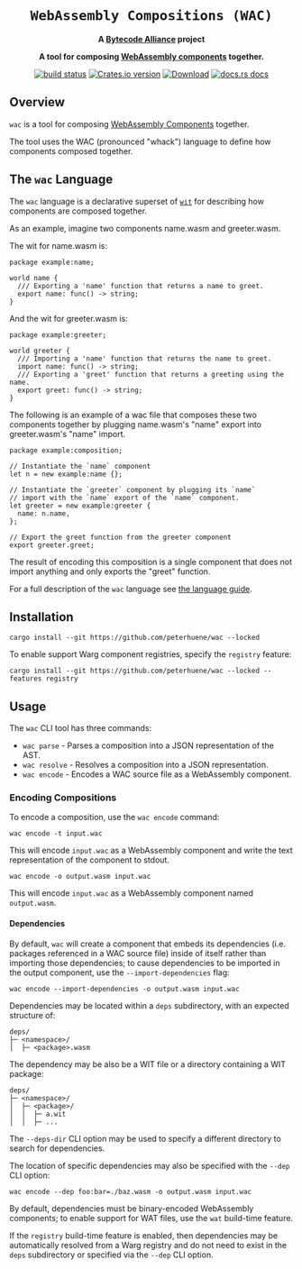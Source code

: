 <div align="center">
  <h1><code>WebAssembly Compositions (WAC)</code></h1>

<strong>A <a href="https://bytecodealliance.org/">Bytecode Alliance</a> project</strong>

  <p>
    <strong>A tool for composing <a href="https://github.com/WebAssembly/component-model/">WebAssembly components</a> together.</strong>
  </p>

  <p>
    <a href="https://github.com/bytecodealliance/wasm-tools/actions?query=workflow%3ACI"><img src="https://github.com/bytecodealliance/wasm-tools/workflows/CI/badge.svg" alt="build status" /></a>
    <a href="https://crates.io/crates/wasm-tools"><img src="https://img.shields.io/crates/v/wac-cli.svg?style=flat-square" alt="Crates.io version" /></a>
    <a href="https://crates.io/crates/wac-cli"><img src="https://img.shields.io/crates/d/wac-cli.svg?style=flat-square" alt="Download" /></a>
    <a href="https://docs.rs/wac-cli/"><img src="https://img.shields.io/badge/docs-latest-blue.svg?style=flat-square" alt="docs.rs docs" /></a>
  </p>
</div>

## Overview

`wac` is a tool for composing [WebAssembly Components](https://github.com/WebAssembly/component-model)
together.

The tool uses the WAC (pronounced "whack") language to define how components
composed together.

## The `wac` Language

The `wac` language is a declarative superset of [`wit`](https://component-model.bytecodealliance.org/design/wit.html) 
for describing how components are composed together.

As an example, imagine two components name.wasm and greeter.wasm.

The wit for name.wasm is:

```wit
package example:name;

world name {
  /// Exporting a 'name' function that returns a name to greet.
  export name: func() -> string;
}
```

And the wit for greeter.wasm is:

```wit
package example:greeter;

world greeter {
  /// Importing a 'name' function that returns the name to greet.
  import name: func() -> string;
  /// Exporting a 'greet' function that returns a greeting using the name.
  export greet: func() -> string;
}
```

The following is an example of a wac file that composes these two components together 
by plugging name.wasm's "name" export into greeter.wasm's "name" import.

```wac
package example:composition;

// Instantiate the `name` component
let n = new example:name {};

// Instantiate the `greeter` component by plugging its `name`
// import with the `name` export of the `name` component.
let greeter = new example:greeter {
  name: n.name,
};

// Export the greet function from the greeter component
export greeter.greet;
```

The result of encoding this composition is a single component that
does not import anything and only exports the "greet" function.

For a full description of the `wac` language see [the language guide](LANGUAGE.md).

## Installation

```
cargo install --git https://github.com/peterhuene/wac --locked
```

To enable support Warg component registries, specify the `registry` feature:

```
cargo install --git https://github.com/peterhuene/wac --locked --features registry
```

## Usage

The `wac` CLI tool has three commands:

* `wac parse` - Parses a composition into a JSON representation of the AST.
* `wac resolve` - Resolves a composition into a JSON representation.
* `wac encode` - Encodes a WAC source file as a WebAssembly component.

### Encoding Compositions

To encode a composition, use the `wac encode` command:

```
wac encode -t input.wac
```

This will encode `input.wac` as a WebAssembly component and write the text
representation of the component to stdout.

```
wac encode -o output.wasm input.wac
```

This will encode `input.wac` as a WebAssembly component named `output.wasm`.

#### Dependencies

By default, `wac` will create a component that embeds its dependencies (i.e. packages
referenced in a WAC source file) inside of itself rather than importing those dependencies;
to cause dependencies to be imported in the output component, use the
`--import-dependencies` flag:

```
wac encode --import-dependencies -o output.wasm input.wac
```

Dependencies may be located within a `deps` subdirectory, with an expected structure of:

```
deps/
├─ <namespace>/
│  ├─ <package>.wasm
``````

The dependency may be also be a WIT file or a directory containing a WIT package:

```
deps/
├─ <namespace>/
│  ├─ <package>/
│  │  ├─ a.wit
│  │  ├─ ...
```

The `--deps-dir` CLI option may be used to specify a different directory to
search for dependencies.

The location of specific dependencies may also be specified with the `--dep` CLI option:

```
wac encode --dep foo:bar=./baz.wasm -o output.wasm input.wac
```

By default, dependencies must be binary-encoded WebAssembly components; to
enable support for WAT files, use the `wat` build-time feature.

If the `registry` build-time feature is enabled, then dependencies may be
automatically resolved from a Warg registry and do not need to exist in the
`deps` subdirectory or specified via the `--dep` CLI option.
